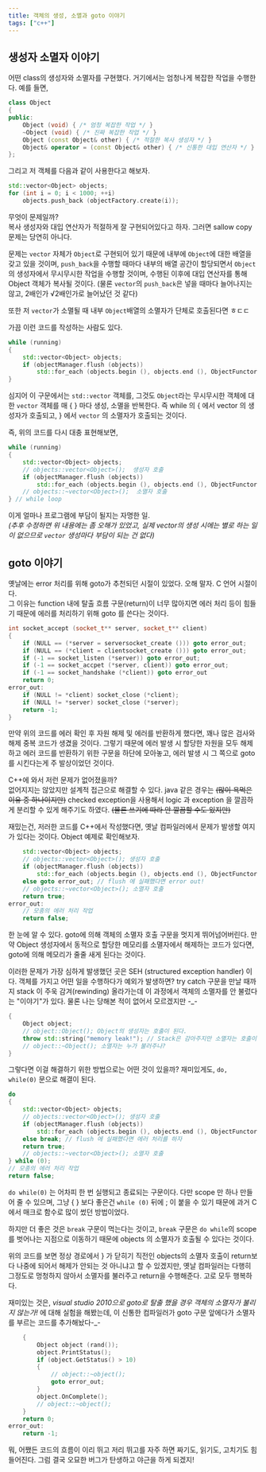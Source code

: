 ```yaml
---
title: 객체의 생성, 소멸과 goto 이야기
tags: ["c++"]
---
```


## 생성자 소멸자 이야기

어떤 class의 생성자와 소멸자를 구현했다. 거기에서는 엄청나게 복잡한 작업을 수행한다. 예를 들면,

```cpp
class Object
{
public:
    Object (void) { /* 엄청 복잡한 작업 */ }
    ~Object (void) { /* 진짜 복잡한 작업 */ }
    Object (const Object& other) { /* 적절한 복사 생성자 */ }
    Object& operator = (const Object& other) { /* 신통한 대입 연산자 */ }
};
```

그리고 저 객체를 다음과 같이 사용한다고 해보자.

```cpp
std::vector<Object> objects;
for (int i = 0; i < 1000; ++i)
    objects.push_back (objectFactory.create(i));
```

무엇이 문제일까?  
복사 생성자와 대입 연산자가 적절하게 잘 구현되어있다고 하자. 그러면 sallow copy 문제는 당연히 아니다.

문제는 `vector` 자체가 `Object`로 구현되어 있기 때문에 내부에 `Object`에 대한 배열을 갖고 있을 것이며, `push_back`을 수행할 때마다 내부의 배열 공간이 할당되면서 `Object`의 생성자에서 무시무시한 작업을 수행할 것이며, 수행된 이후에 대입 연산자를 통해 Object 객체가 복사될 것이다.
(물론 `vector`의 `push_back`은 넣을 때마다 늘어나지는 않고, 2배인가 √2배인가로 늘어났던 것 같다)

또한 저 `vector`가 소멸될 때 내부 `Object`배열의 소멸자가 단체로 호출된다면 ㅎㄷㄷ

가끔 이런 코드를 작성하는 사람도 있다.

```cpp
while (running)
{
    std::vector<Object> objects;
    if (objectManager.flush (objects))
        std::for_each (objects.begin (), objects.end (), ObjectFunctor ());
}
```

심지어 이 구문에서는 `std::vector` 객체를, 그것도 `Object`라는 무시무시한 객체에 대한 `vector` 객체를 매 { } 마다 생성, 소멸을 반복한다. 즉 while 의 { 에서 vector 의 생성자가 호출되고, } 에서 `vector` 의 소멸자가 호출되는 것이다.

즉, 위의 코드를 다시 대충 표현해보면,

```cpp
while (running)
{
    std::vector<Object> objects;
    // objects::vector<Object>();  생성자 호출
    if (objectManager.flush (objects))
        std::for_each (objects.begin (), objects.end (), ObjectFunctor ());
    // objects::~vector<Object>();  소멸자 호출
} // while loop
```

이게 얼마나 프로그램에 부담이 될지는 자명한 일.  
_(추후 수정하면 위 내용에는 좀 오해가 있었고, 실제 vector의 생성 시에는 별로 하는 일이 없으므로 `vector` 생성마다 부담이 되는 건 없다)_

## goto 이야기

옛날에는 error 처리를 위해 goto가 추천되던 시절이 있었다. 오해 말자. C 언어 시절이다.  
그 이유는 function 내에 탈출 흐름 구문(return)이 너무 많아지면 에러 처리 등이 힘들기 때문에 에러를 처리하기 위해 goto 를 쓴다는 것이다.

```cpp
int socket_accept (socket_t** server, socket_t** client)
{
    if (NULL == (*server = serversocket_create ())) goto error_out;
    if (NULL == (*client = clientsocket_create ())) goto error_out;
    if (-1 == socket_listen (*server)) goto error_out;
    if (-1 == socket_accpet (*server, client)) goto error_out;
    if (-1 == socket_handshake (*client)) goto error_out
    return 0;
error_out:
    if (NULL != *client) socket_close (*client);
    if (NULL != *server) socket_close (*server);
    return -1;
}
```

만약 위의 코드를 에러 확인 후 자원 해제 및 에러를 반환하게 했다면, 꽤나 많은 검사와 해제 중복 코드가 생겼을 것이다. 그렇기 때문에 에러 발생 시 할당한 자원을 모두 해제하고 에러 코드를 반환하기 위한 구문을 하단에 모아놓고, 에러 발생 시 그 쪽으로 goto를 시킨다는게 주 발상이었던 것이다.

C++에 와서 저런 문제가 없어졌을까?  
없어지지는 않았지만 설계적 접근으로 해결할 수 있다. java 같은 경우는 ~~(많이 욕먹은 이유 중 하나이지만)~~ checked exception을 사용해서 logic 과 exception 을 깔끔하게 분리할 수 있게 해주기도 하였다. ~~(물론 쓰기에 따라 안 깔끔할 수도 있지만)~~

재밌는건, 저러한 코드를 C++에서 작성했다면, 옛날 컴파일러에서 문제가 발생할 여지가 있다는 것이다.
Object 예제로 확인해보자.

```cpp
    std::vector<Object> objects;
    // objects::vector<Object>(); 생성자 호출
    if (objectManager.flush (objects))
        std::for_each (objects.begin (), objects.end (), ObjectFunctor ());
    else goto error_out; // flush 에 실패했다면 error out!
    // objects::~vector<Object>(); 소멸자 호출
    return true;
error_out:
    // 모종의 에러 처리 작업
    return false;
```

한 눈에 알 수 있다. goto에 의해 객체의 소멸자 호출 구문을 멋지게 뛰어넘어버린다. 만약 Object 생성자에서 동적으로 할당한 메모리를 소멸자에서 해제하는 코드가 있다면, goto에 의해 메모리가 줄줄 새게 된다는 것이다.

이러한 문제가 가장 심하게 발생했던 곳은 SEH (structured exception handler) 이다. 객체를 가지고 어떤 일을 수행하다가 예외가 발생하면? try catch 구문을 만날 때까지 stack 이 주욱 감겨(rewinding) 올라가는데 이 과정에서 객체의 소멸자를 안 불렀다는 "이야기"가 있다. 물론 나는 당해본 적이 없어서 모르겠지만 -\_-

```cpp
{
    Object object;
    // object::Object(); Object의 생성자는 호출이 된다.
    throw std::string("memory leak!"); // Stack은 감아주지만 소멸자는 호출이 안된다.
    // object::~Object(); 소멸자는 누가 불러주나?
}
```

그렇다면 이걸 해결하기 위한 방법으로는 어떤 것이 있을까? 재미있게도, `do, while(0)` 문으로 해결이 된다.

```cpp
do
{
    std::vector<Object> objects;
    // objects::vector<Object>(); 생성자 호출
    if (objectManager.flush (objects))
        std::for_each (objects.begin (), objects.end (), ObjectFunctor ());
    else break; // flush 에 실패했다면 에러 처리를 하자
    return true;
    // objects::~vector<Object>(); 소멸자 호출
} while (0);
// 모종의 에러 처리 작업
return false;
```

`do while(0)` 는 어차피 한 번 실행되고 종료되는 구문이다. 다만 scope 만 하나 만들어 줄 수 있으며, 그냥 { } 보다 좋은건 `while (0)` 뒤에 ; 이 붙을 수 있기 때문에 과거 C에서 매크로 함수로 많이 썼던 방법이었다.

하지만 더 좋은 것은 `break` 구문이 먹는다는 것이고, `break` 구문은 `do while`의 scope를 벗어나는 지점으로 이동하기 때문에 objects 의 소멸자가 호출될 수 있다는 것이다.

위의 코드를 보면 정상 경로에서 } 가 닫히기 직전인 objects의 소멸자 호출이 return보다 나중에 되어서 해제가 안되는 것 아니냐고 할 수 있겠지만, 옛날 컴파일러는 다행히 그정도로 멍청하지 않아서 소멸자를 불러주고 return을 수행해준다. 고로 모두 행복하다.

재미있는 것은, _visual studio 2010으로 goto로 탈출 했을 경우 객체의 소멸자가 불리지 않는가!_ 에 대해 실험을 해봤는데, 이 신통한 컴파일러가 goto 구문 앞에다가 소멸자를 부르는 코드를 추가해놨다-\_-

```cpp
    {
        Object object (rand());
        object.PrintStatus();
        if (object.GetStatus() > 10)
        {
            // object::~object();
            goto error_out;
        }
        object.OnComplete();
        // object::~object();
    }
    return 0;
error_out:
    return -1;
```

뭐, 어쨌든 코드의 흐름이 이리 뛰고 저리 뛰고를 자주 하면 짜기도, 읽기도, 고치기도 힘들어진다. 그럼 결국 오묘한 버그가 탄생하고 야근을 하게 되겠지!
